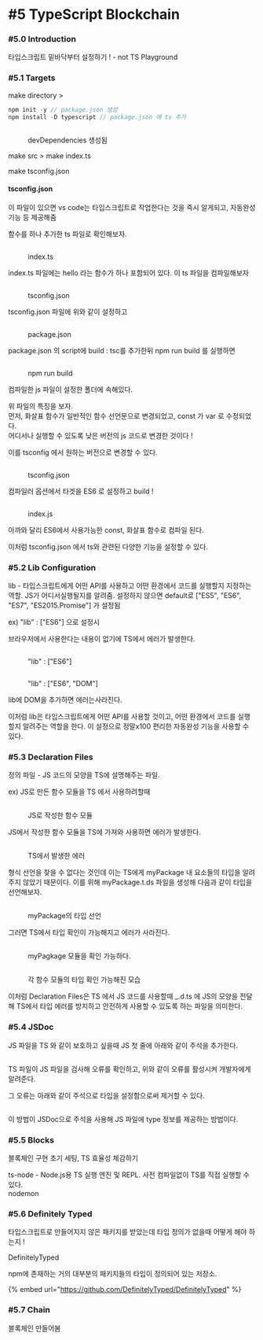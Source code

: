 # #5 TypeScript Blockchain

### #5.0 Introduction

타입스크립트 밑바닥부터 설정하기 ! - not TS Playground



### #5.1 Targets

make directory >&#x20;

```typescript
npm init -y // package.json 생성
npm install -D typescript // package.json 에 ts 추가
```

<figure><img src="../../../.gitbook/assets/image (24).png" alt=""><figcaption><p>devDependencies 생성됨</p></figcaption></figure>

make src > make index.ts



make tsconfig.json

#### tsconfig.json

이 파일이 있으면 vs code는 타입스크립트로 작업한다는 것을 즉시 알게되고, 자동완성기능 등 제공해줌



함수를 하나 추가한 ts 파일로 확인해보자.

<figure><img src="../../../.gitbook/assets/image (30).png" alt=""><figcaption><p>index.ts</p></figcaption></figure>

index.ts 파일에는 hello 라는 함수가 하나 포함되어 있다. 이 ts 파일을 컴파일해보자

<figure><img src="../../../.gitbook/assets/image (18) (3).png" alt=""><figcaption><p>tsconfig.json</p></figcaption></figure>

tsconfig.json 파일에 위와 같이 설정하고

<figure><img src="../../../.gitbook/assets/image (25).png" alt=""><figcaption><p>package.json</p></figcaption></figure>

package.json 의 script에 build : tsc를 추가한뒤 npm run build 를 실행하면

<figure><img src="../../../.gitbook/assets/image (23).png" alt=""><figcaption><p>npm run build</p></figcaption></figure>

컴파일한 js 파일이 설정한 폴더에 속해있다.



위 파일의 특징을 보자.\
먼저, 화살표 함수가 일반적인 함수 선언문으로 변경되었고, const 가 var 로 수정되었다.\
어디서나 실행할 수 있도록 낮은 버전의 js 코드로 변경한 것이다 !



이를 tsconfig 에서 원하는 버전으로 변경할 수 있다.

<figure><img src="../../../.gitbook/assets/image (5) (2).png" alt=""><figcaption><p>tsconfig.json</p></figcaption></figure>

컴파일러 옵션에서 타겟을 ES6 로 설정하고 build !



<figure><img src="../../../.gitbook/assets/image (28).png" alt=""><figcaption><p>index.js</p></figcaption></figure>

아까와 달리 ES6에서 사용가능한 const, 화살표 함수로 컴파일 된다.



이처럼 tsconfig.json 에서 ts와 관련된 다양한 기능을 설정할 수 있다.



### #5.2 Lib Configuration

lib - 타입스크립트에게 어떤 API를 사용하고 어떤 환경에서 코드를 실행할지 지정하는 역할.  JS가  어디서실행될지를 알려줌. 설정하지 않으면 default로 \["ES5", "ES6", "ES7", "ES2015.Promise"] 가 설정됨

ex) "lib" : \["ES6"] 으로 설정시

브라우저에서 사용한다는 내용이 없기에 TS에서 에러가 발생한다.

<figure><img src="../../../.gitbook/assets/image (6) (1) (1).png" alt=""><figcaption><p>"lib" : ["ES6"]</p></figcaption></figure>

<figure><img src="../../../.gitbook/assets/image (2) (2).png" alt=""><figcaption><p>"lib" : ["ES6", "DOM"]</p></figcaption></figure>

lib에 DOM을 추가하면 에러는사라진다.



이처럼 lib은 타입스크립트에게 어떤 API를 사용할 것이고, 어떤 환경에서 코드를 실행할지 알려주는 역할을 한다. 이 설정으로 정말x100 편리한 자동완성 기능을 사용할 수 있다.



### #5.3 Declaration Files

정의 파일 - JS 코드의 모양을 TS에 설명해주는 파일.



ex) JS로 만든 함수 모듈을 TS 에서 사용하려할때

<figure><img src="../../../.gitbook/assets/image (1) (2) (1).png" alt=""><figcaption><p>JS로 작성한 함수 모듈</p></figcaption></figure>

JS에서 작성한 함수 모듈을 TS에 가져와 사용하면 에러가 발생한다.

<figure><img src="../../../.gitbook/assets/image (14) (1) (1).png" alt=""><figcaption><p>TS에서 발생한 에러</p></figcaption></figure>

형식 선언을 찾을 수 없다는 것인데 이는 TS에게 myPackage 내 요소들의 타입을 알려주지 않았기 때문이다. 이를 위해 myPackage.t.ds 파일을 생성해 다음과 같이 타입을 선언해보자.

<figure><img src="../../../.gitbook/assets/image (15) (1).png" alt=""><figcaption><p>myPackage의 타입 선언</p></figcaption></figure>

그러면 TS에서 타입 확인이 가능해지고 에러가 사라진다.&#x20;

<figure><img src="../../../.gitbook/assets/image (26).png" alt=""><figcaption><p>myPagkage 모듈을 확인 가능하다.</p></figcaption></figure>

<figure><img src="../../../.gitbook/assets/image (17).png" alt=""><figcaption><p>각 함수 모듈의 타입 확인 가능해진 모습</p></figcaption></figure>



이처럼 Declaration Files은 TS 에서 JS 코드를 사용할때  \_.d.ts 에 JS의 모양을 전달해 TS에서 타입 에러를 방지하고 안전하게 사용할 수 있도록 하는 파일을 의미한다.



### #5.4 JSDoc

JS 파일을 TS 와 같이 보호하고 싶을때 JS 첫 줄에 아래와 같이 주석을 추가한다.

<figure><img src="../../../.gitbook/assets/image (7) (2).png" alt=""><figcaption></figcaption></figure>

TS 파일이 JS 파일을 검사해 오류를 확인하고, 위와 같이 오류를 활성시켜 개발자에게 알려준다.

그 오류는 아래와 같이 주석으로 타입을 설정함으로써 제거할 수 있다.

<figure><img src="../../../.gitbook/assets/image (19) (2).png" alt=""><figcaption></figcaption></figure>

이 방법이 JSDoc으로 주석을 사용해 JS 파일에 type 정보를 제공하는 방법이다.



### #5.5 Blocks

블록체인 구현 초기 세팅, TS 효율성 체감하기



ts-node - Node.js용 TS 실행 엔진 및 REPL. 사전 컴파일없이 TS를 직접 실행할 수 있다.\
nodemon



### #5.6 Definitely Typed

타입스크립트로 만들어지지 않은 패키지를 받았는데 타입 정의가 없을때 어떻게 해야 하는지 !



DefinitelyTyped

npm에 존재하는 거의 대부분의 패키지들의 타입이 정의되어 있는 저장소.

{% embed url="https://github.com/DefinitelyTyped/DefinitelyTyped" %}

### #5.7 Chain

블록체인 만들어봄

<figure><img src="../../../.gitbook/assets/image (29).png" alt=""><figcaption></figcaption></figure>

